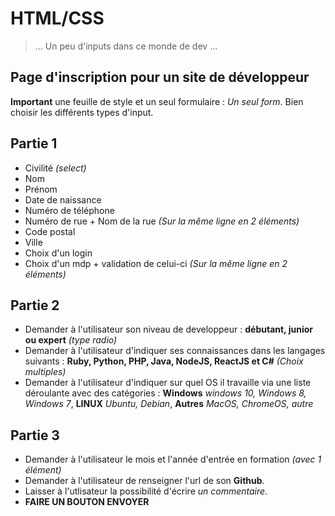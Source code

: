 # HTML/CSS

> ... Un peu d'inputs dans ce monde de dev ...

## Page d'inscription pour un site de développeur
**Important** une feuille de style et un seul formulaire : *Un seul form*. Bien choisir les différents types d'input.

## Partie 1
* Civilité *(select)*
* Nom
* Prénom
* Date de naissance
* Numéro de téléphone
* Numéro de rue + Nom de la rue *(Sur la même ligne en 2 éléments)*
* Code postal
* Ville
* Choix d'un login
* Choix d'un mdp + validation de celui-ci *(Sur la même ligne en 2 éléments)*  

## Partie 2
* Demander à l'utilisateur son niveau de developpeur : **débutant, junior ou expert** *(type radio)*
* Demander à l'utilisateur d'indiquer ses connaissances dans les langages suivants : **Ruby, Python, PHP, Java, NodeJS, ReactJS et C#** *(Choix multiples)*
* Demander à l'utilisateur d'indiquer sur quel OS il travaille via une liste déroulante avec des catégories : **Windows** *windows 10, Windows 8, Windows 7*, **LINUX** *Ubuntu, Debian*, **Autres** *MacOS, ChromeOS, autre*  

## Partie 3
* Demander à l'utilisateur le mois et l'année d'entrée en formation *(avec 1 élément)*
* Demander à l'utilisateur de renseigner l'url de son **Github**.
* Laisser à l'utlisateur la possibilité d'écrire *un commentaire*.
* **FAIRE UN BOUTON ENVOYER**

